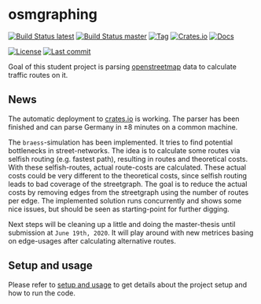 # osmgraphing

[![Build Status latest][travis/latest/badge]][travis/latest]
[![Build Status master][travis/master/badge]][travis/master]
[![Tag][github/tags/badge]][github/tags]
[![Crates.io][crates.io/osmgraphing/badge]][crates.io/osmgraphing]
[![Docs][docs.rs/osmgraphing/badge]][docs.rs/osmgraphing]

[![License][github/license/badge]][github/license]
[![Last commit][github/last-commit/badge]][github/last-commit]

Goal of this student project is parsing [openstreetmap][osm] data to calculate traffic routes on it.

## News

The automatic deployment to [crates.io][crates.io/osmgraphing] is working.
The parser has been finished and can parse Germany in ±8 minutes on a common machine.

The `braess`-simulation has been implemented.
It tries to find potential bottlenecks in street-networks.
The idea is to calculate some routes via selfish routing (e.g. fastest path), resulting in routes and theoretical costs.
With these selfish-routes, actual route-costs are calculated.
These actual costs could be very different to the theoretical costs, since selfish routing leads to bad coverage of the streetgraph.
The goal is to reduce the actual costs by removing edges from the streetgraph using the number of routes per edge.
The implemented solution runs concurrently and shows some nice issues, but should be seen as starting-point for further digging.

Next steps will be cleaning up a little and doing the master-thesis until submission at `June 19th, 2020`.
It will play around with new metrices basing on edge-usages after calculating alternative routes.

## Setup and usage

Please refer to [setup and usage][github/usage] to get details about the project setup and how to run the code.

[crates.io/osmgraphing/badge]: https://img.shields.io/crates/v/osmgraphing
[crates.io/osmgraphing]: https://crates.io/crates/osmgraphing
[docs.rs/osmgraphing/badge]: https://docs.rs/osmgraphing/badge.svg
[docs.rs/osmgraphing]: https://docs.rs/osmgraphing/
[github/last-commit/badge]: https://img.shields.io/github/last-commit/dominicparga/osmgraphing
[github/last-commit]: https://github.com/dominicparga/osmgraphing/commits
[github/license/badge]: https://img.shields.io/github/license/dominicparga/osmgraphing
[github/license]: https://github.com/dominicparga/osmgraphing/blob/master/LICENSE
[github/usage]: https://github.com/dominicparga/osmgraphing/wiki/Usage
[github/tags/badge]: https://img.shields.io/github/v/tag/dominicparga/osmgraphing?sort=semver
[github/tags]: https://github.com/dominicparga/osmgraphing/tags
[osm]: https://openstreetmap.org
[travis/latest/badge]: https://img.shields.io/travis/com/dominicparga/osmgraphing?label=latest%20build
[travis/latest]: https://travis-ci.com/dominicparga/osmgraphing
[travis/master/badge]: https://img.shields.io/travis/com/dominicparga/osmgraphing/master?label=master-build
[travis/master]: https://travis-ci.com/dominicparga/osmgraphing/branches
